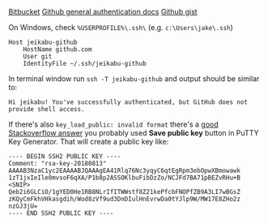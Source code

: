 

[Bitbucket](https://developer.atlassian.com/blog/2016/04/different-ssh-keys-multiple-bitbucket-accounts/)
[Github general authentication docs](https://help.github.com/categories/authenticating-to-github/)
[Github gist](https://gist.github.com/jexchan/2351996)

On Windows, check `%USERPROFILE%\.ssh\` (e.g. `c:\Users\jake\.ssh`)

```
Host jeikabu-github
    HostName github.com
    User git
    IdentityFile ~/.ssh/jeikabu-github
```

In terminal window run `ssh -T jeikabu-github` and output should be similar to:
```
Hi jeikabu! You've successfully authenticated, but GitHub does not provide shell access.
```

If there's also `key_load_public: invalid format` there's a [good Stackoverflow answer](https://stackoverflow.com/questions/42863913/key-load-public-invalid-format) you probably used __Save public key__ button in PuTTY Key Generator.  That will create a public key like:
```
---- BEGIN SSH2 PUBLIC KEY ----
Comment: "rsa-key-20180813"
AAAAB3NzaC1yc2EAAAABJQAAAgEA41Rlq76Nc3yqyC6qtEgRpm3ebOpwXBmowawk
1zT1jxIeIle0mvsoF6qXA/P1b8p2ASSOKlbuFibDzZo/NCJFd7BA71pBEZvRHu+B
<SNIP>
Qeb2i6GLCiO/1gYED0He1RB8NLrIfITWWstf8Z21kePfcbFNOPfZB9A3LI7wBGsZ
zKQyCmFkhVHkasgdih/Wod8zVf9ud3DnDIulHnEvrwDa0tYJlp9W/MW17E8ZHo2z
nzGJ3jU=
---- END SSH2 PUBLIC KEY ----
```